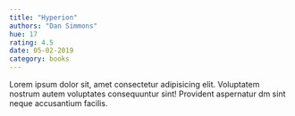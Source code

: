 ```yaml
---
title: "Hyperion"
authors: "Dan Simmons"
hue: 17
rating: 4.5
date: 05-02-2019
category: books
---
```


Lorem ipsum dolor sit, amet consectetur adipisicing elit. Voluptatem nostrum autem voluptates consequuntur sint! Provident aspernatur dm sint neque accusantium facilis.